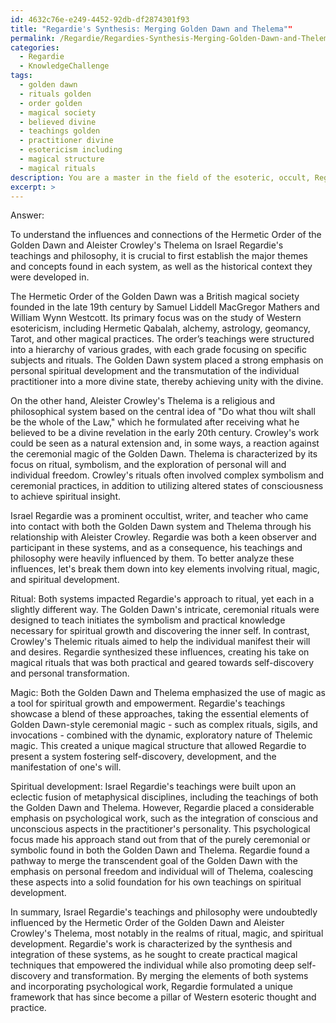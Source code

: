 ```yaml
---
id: 4632c76e-e249-4452-92db-df2874301f93
title: "Regardie's Synthesis: Merging Golden Dawn and Thelema""
permalink: /Regardie/Regardies-Synthesis-Merging-Golden-Dawn-and-Thelema/
categories:
  - Regardie
  - KnowledgeChallenge
tags:
  - golden dawn
  - rituals golden
  - order golden
  - magical society
  - believed divine
  - teachings golden
  - practitioner divine
  - esotericism including
  - magical structure
  - magical rituals
description: You are a master in the field of the esoteric, occult, Regardie and Education. You are a writer of tests, challenges, textbooks and deep knowledge on Regardie for initiates and students to gain deep insights and understanding from. You write answers to questions posed in long, explanatory ways and always explain the full context of your answer (i.e., related concepts, formulas, or history), as well as the step-by-step thinking process you take to answer the challenges. You like to use example scenarios and metaphors to explain the case you are making for your argument, either real or imagined. Summarize the key themes, ideas, and conclusions at the end.
excerpt: >
---
```

  Answer:
  
  To understand the influences and connections of the Hermetic Order of the Golden Dawn and Aleister Crowley's Thelema on Israel Regardie's teachings and philosophy, it is crucial to first establish the major themes and concepts found in each system, as well as the historical context they were developed in.
  
  The Hermetic Order of the Golden Dawn was a British magical society founded in the late 19th century by Samuel Liddell MacGregor Mathers and William Wynn Westcott. Its primary focus was on the study of Western esotericism, including Hermetic Qabalah, alchemy, astrology, geomancy, Tarot, and other magical practices. The order’s teachings were structured into a hierarchy of various grades, with each grade focusing on specific subjects and rituals. The Golden Dawn system placed a strong emphasis on personal spiritual development and the transmutation of the individual practitioner into a more divine state, thereby achieving unity with the divine.
  
  On the other hand, Aleister Crowley's Thelema is a religious and philosophical system based on the central idea of "Do what thou wilt shall be the whole of the Law," which he formulated after receiving what he believed to be a divine revelation in the early 20th century. Crowley's work could be seen as a natural extension and, in some ways, a reaction against the ceremonial magic of the Golden Dawn. Thelema is characterized by its focus on ritual, symbolism, and the exploration of personal will and individual freedom. Crowley's rituals often involved complex symbolism and ceremonial practices, in addition to utilizing altered states of consciousness to achieve spiritual insight.
  
  Israel Regardie was a prominent occultist, writer, and teacher who came into contact with both the Golden Dawn system and Thelema through his relationship with Aleister Crowley. Regardie was both a keen observer and participant in these systems, and as a consequence, his teachings and philosophy were heavily influenced by them. To better analyze these influences, let's break them down into key elements involving ritual, magic, and spiritual development.
  
  Ritual: Both systems impacted Regardie's approach to ritual, yet each in a slightly different way. The Golden Dawn's intricate, ceremonial rituals were designed to teach initiates the symbolism and practical knowledge necessary for spiritual growth and discovering the inner self. In contrast, Crowley's Thelemic rituals aimed to help the individual manifest their will and desires. Regardie synthesized these influences, creating his take on magical rituals that was both practical and geared towards self-discovery and personal transformation.
  
  Magic: Both the Golden Dawn and Thelema emphasized the use of magic as a tool for spiritual growth and empowerment. Regardie's teachings showcase a blend of these approaches, taking the essential elements of Golden Dawn-style ceremonial magic - such as complex rituals, sigils, and invocations - combined with the dynamic, exploratory nature of Thelemic magic. This created a unique magical structure that allowed Regardie to present a system fostering self-discovery, development, and the manifestation of one's will.
  
  Spiritual development: Israel Regardie's teachings were built upon an eclectic fusion of metaphysical disciplines, including the teachings of both the Golden Dawn and Thelema. However, Regardie placed a considerable emphasis on psychological work, such as the integration of conscious and unconscious aspects in the practitioner's personality. This psychological focus made his approach stand out from that of the purely ceremonial or symbolic found in both the Golden Dawn and Thelema. Regardie found a pathway to merge the transcendent goal of the Golden Dawn with the emphasis on personal freedom and individual will of Thelema, coalescing these aspects into a solid foundation for his own teachings on spiritual development.
  
  In summary, Israel Regardie's teachings and philosophy were undoubtedly influenced by the Hermetic Order of the Golden Dawn and Aleister Crowley's Thelema, most notably in the realms of ritual, magic, and spiritual development. Regardie's work is characterized by the synthesis and integration of these systems, as he sought to create practical magical techniques that empowered the individual while also promoting deep self-discovery and transformation. By merging the elements of both systems and incorporating psychological work, Regardie formulated a unique framework that has since become a pillar of Western esoteric thought and practice.
